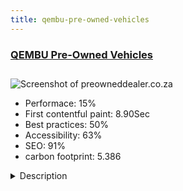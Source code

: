 ```yaml
---
title: qembu-pre-owned-vehicles
---
```


<div style="height: 3rem">
  <a href="http://preowneddealer.co.za/"><h3>QEMBU Pre-Owned Vehicles</h3></a>
</div>
<img loading="lazy" src="/images/thumbs/preowneddealer.co.za.jpg" alt="Screenshot of preowneddealer.co.za" />
<ul>
  <li>Performace: 15%</li>
  <li>
    First contentful paint:
    8.90Sec
  </li>
  <li>Best practices: 50%</li>
  <li>Accessibility: 63%</li>
  <li>SEO: 91%</li>
  <li>carbon footprint: 5.386</li>
</ul>
<details>
  <summary>Description</summary>
  <p>This site was created to operate separately from the company's brand websites, including Isuzu, Opel, Mahindra and Hyundai. To avoid duplicating listings on each site, this site lists all the used cars from these dealerships. The site is designed to create leads from search engines and Facebook ad campaigns. It is a Joomla 3.8 installation with some commercial components which provide forms to connect with the dealer, maps to show the location of the dealerships as two examples. The used car component, autodigital_com is a custom-built component to meet the requirements of the local used car industry.  I created it due to the lack of commercial components which do not meet the standards required locally. It also is revised every 12 months to ensure it is competitive with national brands such as www.autotrader.co.za.  The site is available only in English.The development of the used car component, autodigital_com, was done to meet the requirements of the local used car market sites. Commercial products did not satisfy the requirements and were not competitive with other local used car sites.  autodigital_com was designed by Auto Digital Technologies for a select number of customers which the company services.  It is revised every 12 months to keep up with changes in technology and industry standards. Features allow for multiple dealerships to list vehicles on the same site, and leads are directed to the dealerships which list the cars. The component creates a location map, which is linked to the dealer information and has a tab for sales people associated with each listing. To ensure that the most suitable sales people handle any specific listing, the user can select which sales people appear on each individual listing. The backend is user friendly and easy to manage. All these fields are pre-loaded, reducing time for the dealership administrators.</p>
</details>

